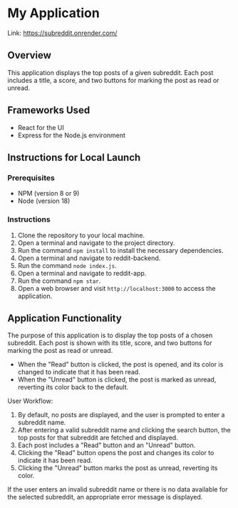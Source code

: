 # My Application

Link: https://subreddit.onrender.com/
## Overview
This application displays the top posts of a given subreddit. Each post includes a title, a score, and two buttons for marking the post as read or unread.

## Frameworks Used
- React for the UI
- Express for the Node.js environment

## Instructions for Local Launch
### Prerequisites
- NPM (version 8 or 9)
- Node (version 18)

### Instructions
1. Clone the repository to your local machine.
2. Open a terminal and navigate to the project directory.
3. Run the command `npm install` to install the necessary dependencies.
4. Open a terminal and navigate to reddit-backend.
5. Run the command `node index.js`.
6. Open a terminal and navigate to reddit-app.
7. Run the command `npm star`.
8. Open a web browser and visit `http://localhost:3000` to access the application.

## Application Functionality
The purpose of this application is to display the top posts of a chosen subreddit. Each post is shown with its title, score, and two buttons for marking the post as read or unread.

- When the "Read" button is clicked, the post is opened, and its color is changed to indicate that it has been read.
- When the "Unread" button is clicked, the post is marked as unread, reverting its color back to the default.

User Workflow:
1. By default, no posts are displayed, and the user is prompted to enter a subreddit name.
2. After entering a valid subreddit name and clicking the search button, the top posts for that subreddit are fetched and displayed.
3. Each post includes a "Read" button and an "Unread" button.
4. Clicking the "Read" button opens the post and changes its color to indicate it has been read.
5. Clicking the "Unread" button marks the post as unread, reverting its color.

If the user enters an invalid subreddit name or there is no data available for the selected subreddit, an appropriate error message is displayed.
